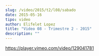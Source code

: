 ```yaml
---
slug: /video/2015/t2/l08/sabado
date: 2015-05-16
tipo: video
author: Elifelet Lopez
title: "Video 08 - Trimestre 2 - 2015"
description: ""
---
```


https://player.vimeo.com/video/129041781
